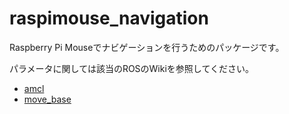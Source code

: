 # raspimouse_navigation
Raspberry Pi Mouseでナビゲーションを行うためのパッケージです。

パラメータに関しては該当のROSのWikiを参照してください。
 - [amcl](https://wiki.ros.org/amcl?distro=melodic#Parameters)
 - [move_base](https://wiki.ros.org/move_base?distro=melodic#Parameters)
